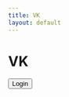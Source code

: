 ```yaml
---
title: VK
layout: default
---
```


<script src="//vk.com/js/api/openapi.js" type="text/javascript"></script>

<script type="text/javascript">
  VK.init({
    apiId: 6727188
  });
</script>

<script src="snowball.min.js" type="text/javascript"></script>
<script src="vk.js" type="text/javascript"></script>

# VK

<div id="form">
    <div id="login_form">
        <input type="button" value="Login" onclick="onLoginClick()" />
    </div>
    <div id="loading_form" style="display: none">
        <span>Loading...</span><br>
        <span>It could take about 5 minutes</span>
    </div>
    <p id="status_form" style="text-align: center"></p>
    <p>
        <form id="query_form" style="display: none" onsubmit="return onSearchClick();">
            <input type="text" id="query" placeholder="Query" />
            <input type="submit" value="Search" />
        </form>
    </p>
</div>
<div id="result">
</div>
